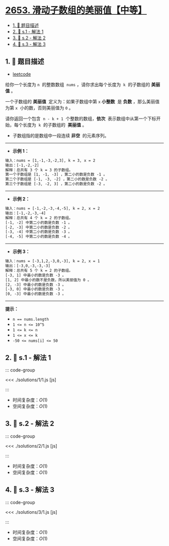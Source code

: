 # [2653. 滑动子数组的美丽值【中等】](https://github.com/tnotesjs/TNotes.leetcode/tree/main/notes/2653.%20%E6%BB%91%E5%8A%A8%E5%AD%90%E6%95%B0%E7%BB%84%E7%9A%84%E7%BE%8E%E4%B8%BD%E5%80%BC%E3%80%90%E4%B8%AD%E7%AD%89%E3%80%91)

<!-- region:toc -->

- [1. 📝 题目描述](#1--题目描述)
- [2. 🎯 s.1 - 解法 1](#2--s1---解法-1)
- [3. 🎯 s.2 - 解法 2](#3--s2---解法-2)
- [4. 🎯 s.3 - 解法 3](#4--s3---解法-3)

<!-- endregion:toc -->

## 1. 📝 题目描述

- [leetcode](https://leetcode.cn/problems/sliding-subarray-beauty/)

给你一个长度为 `n`  的整数数组  `nums` ，请你求出每个长度为  `k`  的子数组的 **美丽值** 。

一个子数组的 **美丽值**  定义为：如果子数组中第 `x` **小整数**  是 **负数** ，那么美丽值为第 `x`  小的数，否则美丽值为 `0` 。

请你返回一个包含  `n - k + 1`  个整数的数组，**依次**  表示数组中从第一个下标开始，每个长度为  `k`  的子数组的  **美丽值** 。

- 子数组指的是数组中一段连续 **非空**  的元素序列。

---

- **示例 1：**

```txt
输入：nums = [1,-1,-3,-2,3], k = 3, x = 2
输出：[-1,-2,-2]
解释：总共有 3 个 k = 3 的子数组。
第一个子数组是 [1, -1, -3] ，第二小的数是负数 -1 。
第二个子数组是 [-1, -3, -2] ，第二小的数是负数 -2 。
第三个子数组是 [-3, -2, 3] ，第二小的数是负数 -2 。
```

---

- **示例 2：**

```txt
输入：nums = [-1,-2,-3,-4,-5], k = 2, x = 2
输出：[-1,-2,-3,-4]
解释：总共有 4 个 k = 2 的子数组。
[-1, -2] 中第二小的数是负数 -1 。
[-2, -3] 中第二小的数是负数 -2 。
[-3, -4] 中第二小的数是负数 -3 。
[-4, -5] 中第二小的数是负数 -4 。
```

---

- **示例 3：**

```txt
输入：nums = [-3,1,2,-3,0,-3], k = 2, x = 1
输出：[-3,0,-3,-3,-3]
解释：总共有 5 个 k = 2 的子数组。
[-3, 1] 中最小的数是负数 -3 。
[1, 2] 中最小的数不是负数，所以美丽值为 0 。
[2, -3] 中最小的数是负数 -3 。
[-3, 0] 中最小的数是负数 -3 。
[0, -3] 中最小的数是负数 -3 。
```

---

**提示：**

- `n == nums.length`
- `1 <= n <= 10^5`
- `1 <= k <= n`
- `1 <= x <= k`
- `-50 <= nums[i] <= 50`

## 2. 🎯 s.1 - 解法 1

::: code-group

<<< ./solutions/1/1.js [js]

:::

- 时间复杂度：$O(1)$
- 空间复杂度：$O(1)$

## 3. 🎯 s.2 - 解法 2

::: code-group

<<< ./solutions/2/1.js [js]

:::

- 时间复杂度：$O(1)$
- 空间复杂度：$O(1)$

## 4. 🎯 s.3 - 解法 3

::: code-group

<<< ./solutions/3/1.js [js]

:::

- 时间复杂度：$O(1)$
- 空间复杂度：$O(1)$
